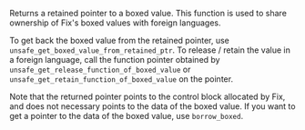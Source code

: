 Returns a retained pointer to a boxed value.
This function is used to share ownership of Fix's boxed values with foreign languages.

To get back the boxed value from the retained pointer, use `unsafe_get_boxed_value_from_retained_ptr`.
To release / retain the value in a foreign language, call the function pointer obtained by `unsafe_get_release_function_of_boxed_value` or `unsafe_get_retain_function_of_boxed_value` on the pointer.

Note that the returned pointer points to the control block allocated by Fix, and does not necessary points to the data of the boxed value.
If you want to get a pointer to the data of the boxed value, use `borrow_boxed`.